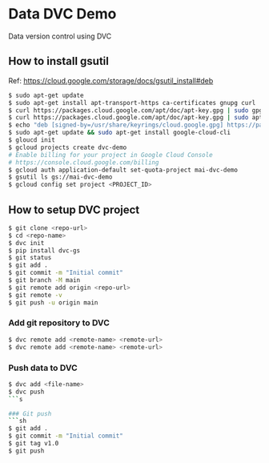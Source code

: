 # Data DVC Demo
Data version control using DVC
 
 ## How to install gsutil
 Ref: https://cloud.google.com/storage/docs/gsutil_install#deb
 ```sh
 $ sudo apt-get update
 $ sudo apt-get install apt-transport-https ca-certificates gnupg curl
 $ curl https://packages.cloud.google.com/apt/doc/apt-key.gpg | sudo gpg --dearmor -o /usr/share/keyrings/cloud.google.gpg
 $ curl https://packages.cloud.google.com/apt/doc/apt-key.gpg | sudo apt-key add -
 $ echo "deb [signed-by=/usr/share/keyrings/cloud.google.gpg] https://packages.cloud.google.com/apt cloud-sdk main" | sudo tee -a /etc/apt/sources.list.d/google-cloud-sdk.list
 $ sudo apt-get update && sudo apt-get install google-cloud-cli
$ gloucd init
$ gcloud projects create dvc-demo
# Enable billing for your project in Google Cloud Console
# https://console.cloud.google.com/billing
$ gcloud auth application-default set-quota-project mai-dvc-demo
$ gsutil ls gs://mai-dvc-demo
$ gcloud config set project <PROJECT_ID>
 ```
## How to setup DVC project

```sh
$ git clone <repo-url>
$ cd <repo-name>
$ dvc init
$ pip install dvc-gs
$ git status
$ git add .
$ git commit -m "Initial commit"
$ git branch -M main
$ git remote add origin <repo-url>
$ git remote -v
$ git push -u origin main
```
### Add git repository to DVC
```sh
$ dvc remote add <remote-name> <remote-url>
$ dvc remote add <remote-name> <remote-url>
```

### Push data to DVC
```sh
$ dvc add <file-name>
$ dvc push
```s

### Git push
```sh
$ git add .
$ git commit -m "Initial commit"
$ git tag v1.0
$ git push 
```
